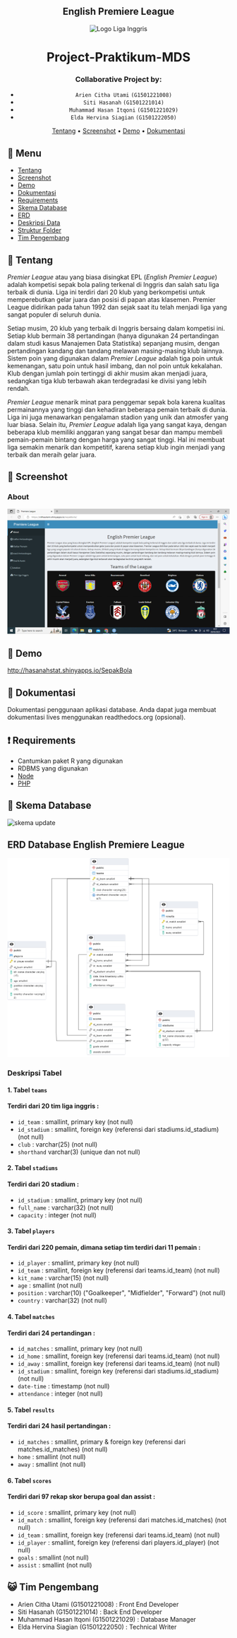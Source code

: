 <div align="center">

## English Premiere League
![Logo Liga Inggris](https://img1.cgtrader.com/items/2993191/16987f1126/english-premier-league-logo-3d-model-obj-fbx-ma-stl-ztl.jpg)

# Project-Praktikum-MDS
  
### Collaborative Project by:
- `Arien Citha Utami` `(G1501221008)`
- `Siti Hasanah` `(G1501221014)`
- `Muhammad Hasan Itqoni` `(G1501221029)`
- `Elda Hervina Siagian` `(G1501222050)` 

[Tentang](#scroll-overview)
•
[Screenshot](#rice_scene-screenshot)
•
[Demo](#dvd-demo)
•
[Dokumentasi](#blue_book-documentation)

</div>

## :bookmark_tabs: Menu

- [Tentang](#scroll-overview)
- [Screenshot](#rice_scene-screenshot)
- [Demo](#dvd-demo)
- [Dokumentasi](#blue_book-documentation)
- [Requirements](#exclamation-requirements)
- [Skema Database](#floppy_disk-skema-database)
- [ERD](#rotating_light-erd)
- [Deskripsi Data](#heavy_check_mark-deskripsi-data)
- [Struktur Folder](#open_file_folder-stuktur-folder)
- [Tim Pengembang](#smiley_cat-tim-pengembang)

## :scroll: Tentang

*Premier League* atau yang biasa disingkat EPL (*English Premier League*) adalah kompetisi sepak bola paling terkenal di Inggris dan salah satu liga terbaik di dunia. Liga ini terdiri dari 20 klub yang berkompetisi untuk memperebutkan gelar juara dan posisi di papan atas klasemen. Premier League didirikan pada tahun 1992 dan sejak saat itu telah menjadi liga yang sangat populer di seluruh dunia. 

Setiap musim, 20 klub yang terbaik di Inggris bersaing dalam kompetisi ini. Setiap klub bermain 38 pertandingan (hanya digunakan 24 pertandingan dalam studi kasus Manajemen Data Statistika) sepanjang musim, dengan pertandingan kandang dan tandang melawan masing-masing klub lainnya. Sistem poin yang digunakan dalam *Premier League* adalah tiga poin untuk kemenangan, satu poin untuk hasil imbang, dan nol poin untuk kekalahan. Klub dengan jumlah poin tertinggi di akhir musim akan menjadi juara, sedangkan tiga klub terbawah akan terdegradasi ke divisi yang lebih rendah. 

*Premier League* menarik minat para penggemar sepak bola karena kualitas permainannya yang tinggi dan kehadiran beberapa pemain terbaik di dunia. Liga ini juga menawarkan pengalaman stadion yang unik dan atmosfer yang luar biasa. Selain itu, *Premier League* adalah liga yang sangat kaya, dengan beberapa klub memiliki anggaran yang sangat besar dan mampu membeli pemain-pemain bintang dengan harga yang sangat tinggi. Hal ini membuat liga semakin menarik dan kompetitif, karena setiap klub ingin menjadi yang terbaik dan meraih gelar juara.


## :rice_scene: Screenshot

### About
![About]( https://github.com/Kelompok4MDS/Project-Praktikum-MDS/blob/main/about.png)

## :dvd: Demo

http://hasanahstat.shinyapps.io/SepakBola

## :blue_book: Dokumentasi 

Dokumentasi penggunaan aplikasi database. Anda dapat juga membuat dokumentasi lives menggunakan readthedocs.org (opsional).

## :exclamation: Requirements

- Cantumkan paket R yang digunakan
- RDBMS yang digunakan
- [Node](https://nodejs.org/en/download/)
- [PHP](https://php.net/)

## :floppy_disk: Skema Database

<img width="242" alt="skema update" src="https://user-images.githubusercontent.com/111562803/223139863-0f7b7950-6586-49aa-9e6c-5c756d2a0375.png">


## ERD Database English Premiere League
![ERD Database Liga Inggris](https://github.com/Kelompok4MDS/Project-Praktikum-MDS/blob/main/ERD%20Liga%20Inggris.png?raw=true "ERD DatabaseLiga Inggris")


### Deskripsi Tabel
#### 1. Tabel `teams`
#### Terdiri dari 20 tim liga inggris :
- `id_team` : smallint, primary key (not null)
- `id_stadium` : smallint, foreign key (referensi dari stadiums.id_stadium) (not null)
- `club` : varchar(25) (not null)
- `shorthand` varchar(3) (unique dan not null)

#### 2. Tabel `stadiums`
#### Terdiri dari 20 stadium :
- `id_stadium` : smallint, primary key (not null)
- `full_name` : varchar(32) (not null)
- `capacity` : integer (not null)

#### 3. Tabel `players`
#### Terdiri dari 220 pemain, dimana setiap tim terdiri dari 11 pemain :
- `id_player` : smallint, primary key (not null)
- `id_team` : smallint, foreign key (referensi dari teams.id_team) (not null)
- `kit_name` : varchar(15) (not null)
- `age` : smallint (not null)
- `position` : varchar(10) ("Goalkeeper", "Midfielder", "Forward") (not null)
- `country` : varchar(32) (not null)

#### 4. Tabel `matches`
#### Terdiri dari 24 pertandingan :
- `id_matches` : smallint, primary key (not null)
- `id_home` : smallint, foreign key (referensi dari teams.id_team) (not null)
- `id_away` : smallint, foreign key (referensi dari teams.id_team) (not null)
- `id_stadium` : smallint, foreign key (referensi dari stadiums.id_stadium) (not null)
- `date-time` : timestamp (not null)
- `attendance` : integer (not null)

#### 5. Tabel `results`
#### Terdiri dari 24 hasil pertandingan :
- `id_matches` : smallint, primary & foreign key (referensi dari matches.id_matches) (not null)
- `home` : smallint (not null)
- `away` : smallint (not null)

#### 6. Tabel `scores`
#### Terdiri dari 97 rekap skor berupa goal dan assist :
- `id_score` : smallint, primary key (not null)
- `id_match` : smallint, foreign key (referensi dari matches.id_matches) (not null)
- `id_team` : smallint, foreign key (referensi dari teams.id_team) (not null)
- `id_player` : smallint, foreign key (referensi dari players.id_player) (not null)
- `goals` : smallint (not null)
- `assist` : smallint (not null)



## :smiley_cat: Tim Pengembang

- Arien Citha Utami (G1501221008) : Front End Developer
- Siti Hasanah (G1501221014) : Back End Developer
- Muhammad Hasan Itqoni (G1501221029) : Database Manager
- Elda Hervina Siagian (G1501222050) : Technical Writer
